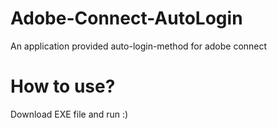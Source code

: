 # Adobe-Connect-AutoLogin
An application provided auto-login-method for adobe connect 
# How to use? 
Download EXE file and run :)
